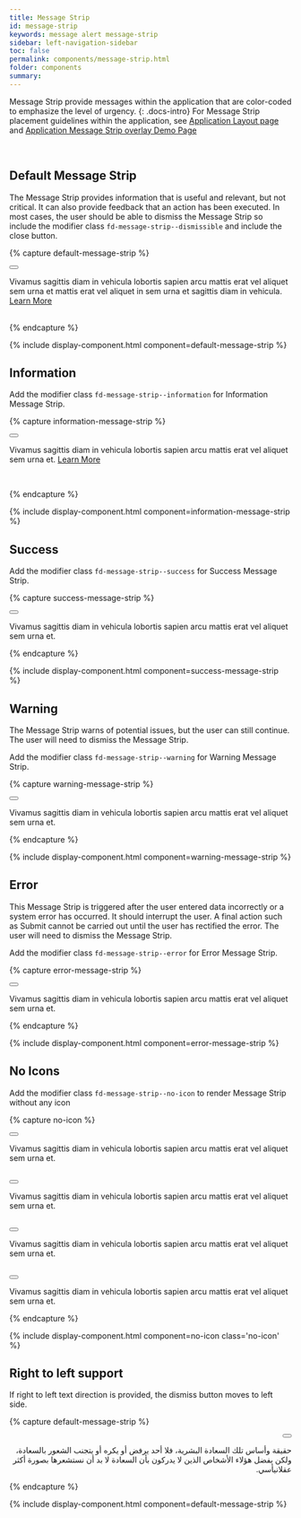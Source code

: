 ```yaml
---
title: Message Strip
id: message-strip
keywords: message alert message-strip
sidebar: left-navigation-sidebar
toc: false
permalink: components/message-strip.html
folder: components
summary:
---
```


Message Strip provide messages within the application that are color-coded to emphasize the level of urgency.
{: .docs-intro}
For Message Strip placement guidelines within the application, see [Application Layout page]({{site.baseurl}}/layouts/shell-layout.html#application-overlay-message-strip-example) and [Application Message Strip overlay Demo Page]({{site.baseurl}}/demo-pages/message-strip-overlay-demo-page.html)

<br>

## Default Message Strip
The Message Strip provides information that is useful and relevant, but not critical. It can also provide feedback that an action has been executed. In most cases, the user should be able to dismiss the Message Strip so include the modifier class `fd-message-strip--dismissible` and include the close button.

{% capture default-message-strip %}
<div class="fd-message-strip fd-message-strip--dismissible" role="alert"  id="ZvPBg609" >
  <button class="fd-button fd-button--light fd-button--compact fd-message-strip__close" aria-controls="ZvPBg609" aria-label="Close"></button>
  <p class="fd-message-strip__text">
    Vivamus sagittis diam in vehicula lobortis sapien arcu mattis erat vel aliquet sem urna et mattis erat vel aliquet in sem urna et sagittis diam in vehicula. <a href="#" class="fd-link">Learn More</a>
  </p>
</div>
<br>
{% endcapture %}

{% include display-component.html component=default-message-strip %}

## Information
Add the modifier class `fd-message-strip--information` for Information Message Strip.

{% capture information-message-strip %}
<div class="fd-message-strip fd-message-strip--information fd-message-strip--dismissible" role="alert"  id="JwPcf464" >
  <button class="fd-button fd-button--light fd-button--compact fd-message-strip__close" aria-controls="JwPcf464" aria-label="Close"></button>
  <p class="fd-message-strip__text">
    Vivamus sagittis diam in vehicula lobortis sapien arcu mattis erat vel aliquet sem urna et. <a href="#" class="fd-link">Learn More</a>
  </p>
</div>
<br>

{% endcapture %}

{% include display-component.html component=information-message-strip %}

## Success
Add the modifier class `fd-message-strip--success` for Success Message Strip.

{% capture success-message-strip %}
<div class="fd-message-strip fd-message-strip--success fd-message-strip--dismissible" role="alert" id="ulr5z216">
  <button class="fd-button fd-button--light fd-button--compact fd-message-strip__close" aria-controls="ulr5z216" aria-label="Close"></button>
  <p class="fd-message-strip__text">
    Vivamus sagittis diam in vehicula lobortis sapien arcu mattis erat vel aliquet sem urna et.
  </p>
</div>
{% endcapture %}

{% include display-component.html component=success-message-strip %}

## Warning
The Message Strip warns of potential issues, but the user can still continue. The user will need to dismiss the Message Strip.

Add the modifier class `fd-message-strip--warning` for Warning Message Strip.

{% capture warning-message-strip %}
<div class="fd-message-strip fd-message-strip--warning fd-message-strip--dismissible" role="alert" id="fwYq4606">
  <button class="fd-button fd-button--light fd-button--compact fd-message-strip__close" aria-controls="fwYq4606" aria-label="Close"></button>
  <p class="fd-message-strip__text">
    Vivamus sagittis diam in vehicula lobortis sapien arcu mattis erat vel aliquet sem urna et.
  </p>
</div>
{% endcapture %}

{% include display-component.html component=warning-message-strip %}

## Error
This Message Strip is triggered after the user entered data incorrectly or a system error has occurred. It should interrupt the user. A final action such as Submit cannot be carried out until the user has rectified the error. The user will need to dismiss the Message Strip.

Add the modifier class `fd-message-strip--error` for Error Message Strip.

{% capture error-message-strip %}
<div class="fd-message-strip fd-message-strip--error fd-message-strip--dismissible" role="alert" id="SsoiW591">
  <button class="fd-button fd-button--light fd-button--compact fd-message-strip__close" aria-controls="SsoiW591" aria-label="Close"></button>
  <p class="fd-message-strip__text">
    Vivamus sagittis diam in vehicula lobortis sapien arcu mattis erat vel aliquet sem urna et.
  </p>
</div>
{% endcapture %}

{% include display-component.html component=error-message-strip %}

## No Icons

Add the modifier class `fd-message-strip--no-icon` to render Message Strip without any icon

{% capture no-icon %}
<div class="fd-message-strip fd-message-strip--information fd-message-strip--no-icon fd-message-strip--dismissible" 
     role="alert" id="SsoiW591">
  <button class="fd-button fd-button--light fd-button--compact fd-message-strip__close" aria-controls="SsoiW591" aria-label="Close"></button>
  <p class="fd-message-strip__text">
    Vivamus sagittis diam in vehicula lobortis sapien arcu mattis erat vel aliquet sem urna et.
  </p>
</div>
<br />
<div class="fd-message-strip fd-message-strip--success fd-message-strip--no-icon fd-message-strip--dismissible" 
     role="alert" id="SsoiW591">
  <button class="fd-button fd-button--light fd-button--compact fd-message-strip__close" aria-controls="SsoiW591" aria-label="Close"></button>
  <p class="fd-message-strip__text">
    Vivamus sagittis diam in vehicula lobortis sapien arcu mattis erat vel aliquet sem urna et.
  </p>
</div>
<br />
<div class="fd-message-strip fd-message-strip--warning fd-message-strip--no-icon fd-message-strip--dismissible" 
     role="alert" id="SsoiW591">
  <button class="fd-button fd-button--light fd-button--compact fd-message-strip__close" aria-controls="SsoiW591" aria-label="Close"></button>
  <p class="fd-message-strip__text">
    Vivamus sagittis diam in vehicula lobortis sapien arcu mattis erat vel aliquet sem urna et.
  </p>
</div>
<br />
<div class="fd-message-strip fd-message-strip--error fd-message-strip--no-icon fd-message-strip--dismissible" 
     role="alert" id="SsoiW591">
  <button class="fd-button fd-button--light fd-button--compact fd-message-strip__close" aria-controls="SsoiW591" aria-label="Close"></button>
  <p class="fd-message-strip__text">
    Vivamus sagittis diam in vehicula lobortis sapien arcu mattis erat vel aliquet sem urna et.
  </p>
</div>
{% endcapture %}

{% include display-component.html component=no-icon class='no-icon' %}



## Right to left support
If right to left text direction is provided, the dismiss button moves to left side.

{% capture default-message-strip %}
<div class="fd-message-strip fd-message-strip--error fd-message-strip--dismissible" role="alert" id="BQ6WP516" dir="rtl">
  <button class="fd-button fd-button--light fd-button--compact fd-message-strip__close" aria-controls="BQ6WP516" aria-label="Close"></button>
  <p class="fd-message-strip__text">
   حقيقة وأساس تلك السعادة البشرية، فلا أحد يرفض أو يكره أو يتجنب الشعور بالسعادة، ولكن بفضل هؤلاء الأشخاص الذين لا يدركون بأن السعادة لا بد أن نستشعرها بصورة أكثر عقلانيأسي.
   </p>
</div>
{% endcapture %}

{% include display-component.html component=default-message-strip %}

